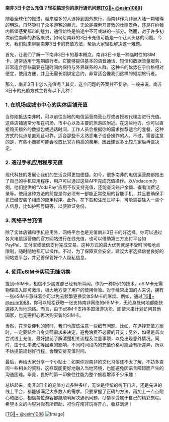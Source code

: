 **南非3日卡怎么充值？轻松搞定你的旅行通讯问题[[TG💪+ @esim1088](https://t.me/s/esim1088)]**

随着全球化的推进，越来越多的人选择到国外旅行，而南非作为非洲大陆一颗璀璨的明珠，自然吸引了众多游客的目光。无论是探索开普敦的壮丽景色，还是在约翰内斯堡感受都市的魅力，通信始终是旅途中不可或缺的一部分。然而，对于许多初次前往南非的游客来说，如何给南非的3日卡充值可能是一个让人头疼的问题。今天，我们就来聊聊南非3日卡的充值方法，帮助大家轻松解决这一难题。

首先，让我们了解一下南非3日卡的基本概念。南非3日卡是一种临时性的SIM卡，通常适用于短期旅行者。它能够提供基本的语音通话、短信和数据流量服务，非常适合那些需要在短时间内保持与外界联系的人群。这种卡的优势在于价格相对便宜，使用方便，并且无需长期绑定合约，非常适合像我们这样的短期旅行者。

那么，南非3日卡怎么充值呢？其实，这个问题的答案并不复杂。一般来说，南非3日卡的充值方式主要有以下几种：

### **1. 在机场或城市中心的实体店铺充值**
当你刚抵达南非时，可以前往当地的电信运营商营业厅或者授权代理店进行充值。这些店铺通常分布在机场、市中心以及主要的旅游区附近。在这些地方，你可以直接购买额外的数据包或通话时间，工作人员会根据你的需求推荐适合的套餐。这种方式的优点是直观且可靠，适合那些不太熟悉电子设备操作的人。不过，需要注意的是，有些小商铺可能会收取比官方稍高的费用，因此建议多比较几家后再做决定。

### **2. 通过手机应用程序充值**
现代科技的发展让我们的生活变得更加便捷。如今，很多南非的电信运营商都推出了自己的手机应用程序，用户可以通过这些APP完成充值操作。以Vodacom为例，他们提供的“VodaPay”应用不仅支持充值，还能查询账户余额、查看消费记录等。使用这种方法的前提是你必须有一部能正常使用的智能手机，并且要确保手机已经安装了相应的应用程序。此外，在下载和注册过程中，可能需要输入一些个人信息，比如护照号码等，以便验证身份。

### **3. 网络平台充值**
除了实体店铺和手机应用外，网络平台也是充值南非3日卡的好选择。你可以通过各大电信运营商的官方网站进行在线充值，也可以借助第三方支付平台如PayPal、支付宝或微信支付完成交易。这种方式的最大优势就是不受时间和地点限制，随时随地都可以操作。不过，为了保障资金安全，建议大家选择信誉良好的网站或平台，并妥善保管好个人隐私信息。

### **4. 使用eSIM卡实现无缝切换**
提到eSIM卡，相信不少朋友都已经有所耳闻。作为一种新兴的技术，eSIM卡无需物理插入即可激活，极大地方便了用户的使用体验。对于经常出国的人来说，拥有一张eSIM卡意味着你可以免去频繁更换实体SIM卡的麻烦。例如，通过[TG💪+ @esim1088](https://t.me/s/esim1088)，你可以轻松获取一张支持南非网络的eSIM卡，无论身处何地都能快速接入当地网络。而且，由于eSIM卡支持多国漫游功能，即使未来计划访问其他国家，也无需担心再次购买新的SIM卡。

当然，在享受便利的同时，我们也应该注意一些细节问题。比如，在选择充值方案时，一定要结合自身实际需求来决定，避免浪费不必要的开支；另外，如果是首次尝试线上充值，最好提前了解清楚相关流程及注意事项，以免出现意外情况。同时，由于汇率波动等因素的影响，不同时间段内的充值价格可能会有所差异，所以不妨提前规划好行程，合理安排充值时间。

最后，再给大家分享一个小贴士：如果你对南非的文化习俗还不太了解，不妨多查阅一些相关的资料，这样既能更好地融入当地环境，也能避免因语言障碍而产生的沟通困难。毕竟，良好的第一印象往往能为整个旅程增添不少乐趣！

总结起来，南非3日卡的充值方式多种多样，无论是传统的线下门店，还是先进的线上平台，都能够满足大多数人的需求。只要掌握了正确的方法，再加上一点点耐心和细心，相信每位游客都能顺利解决通讯问题，尽情享受属于自己的精彩旅程。希望本文的内容对你有所帮助，祝你在南非玩得开心，收获满满！

[[TG💪+ @esim1088](https://t.me/s/esim1088) ![Image](https://i.postimg.cc/4NQfJmqS/Snipaste-2025-05-13-00-14-12.png)]